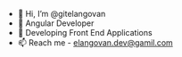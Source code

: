 - 👋 Hi, I’m @gitelangovan
- 👀 Angular Developer
- 🌱 Developing Front End Applications
- 📫 Reach me - elangovan.dev@gamil.com

<!---
gitelangovan/gitelangovan is a ✨ special ✨ repository because its `README.md` (this file) appears on your GitHub profile.
You can click the Preview link to take a look at your changes.
--->
